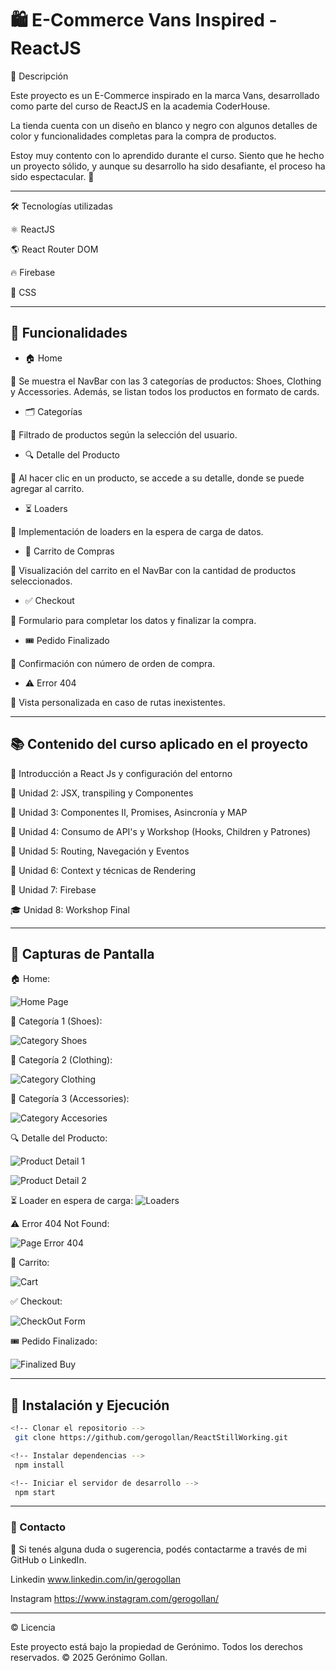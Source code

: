 # 🛍️ E-Commerce Vans Inspired - ReactJS

📌 Descripción

Este proyecto es un E-Commerce inspirado en la marca Vans, desarrollado como parte del curso de ReactJS en la academia CoderHouse.

La tienda cuenta con un diseño en blanco y negro con algunos detalles de color y funcionalidades completas para la compra de productos.

Estoy muy contento con lo aprendido durante el curso. Siento que he hecho un proyecto sólido, y aunque su desarrollo ha sido desafiante, el proceso ha sido espectacular. 🚀

<hr>
🛠️ Tecnologías utilizadas

⚛️ ReactJS

🌎 React Router DOM

🔥 Firebase

🎨 CSS 

<hr>

## 🎯 Funcionalidades

- 🏠 Home

📌 Se muestra el NavBar con las 3 categorías de productos: Shoes, Clothing y Accessories. Además, se listan todos los productos en formato de cards.

- 🗂️ Categorías

📌 Filtrado de productos según la selección del usuario.

- 🔍 Detalle del Producto

📌 Al hacer clic en un producto, se accede a su detalle, donde se puede agregar al carrito.

- ⏳ Loaders

📌 Implementación de loaders en la espera de carga de datos.

- 🛒 Carrito de Compras

📌 Visualización del carrito en el NavBar con la cantidad de productos seleccionados.

- ✅ Checkout

📌 Formulario para completar los datos y finalizar la compra.

- 🎟️ Pedido Finalizado

📌 Confirmación con número de orden de compra.

- ⚠️ Error 404

📌 Vista personalizada en caso de rutas inexistentes.

<hr>

## 📚 Contenido del curso aplicado en el proyecto

📌 Introducción a React Js y configuración del entorno

📖 Unidad 2: JSX, transpiling y Componentes

📖 Unidad 3: Componentes II, Promises, Asincronía y MAP

📖 Unidad 4: Consumo de API's y Workshop (Hooks, Children y Patrones)

📖 Unidad 5: Routing, Navegación y Eventos

📖 Unidad 6: Context y técnicas de Rendering

📖 Unidad 7: Firebase

🎓 Unidad 8: Workshop Final

<hr>

## 📸 Capturas de Pantalla

🏠 Home:

![Home Page](https://i.imgur.com/1pnX1Gb.png)

👟 Categoría 1 (Shoes):

![Category Shoes](https://i.imgur.com/qp7gX6O.png)

👕 Categoría 2 (Clothing):

![Category Clothing](https://i.imgur.com/clDO8HB.png)

🎒 Categoría 3 (Accessories):

![Category Accesories](https://i.imgur.com/2Rkq6IZ.png)

🔍 Detalle del Producto:

![Product Detail 1](https://i.imgur.com/lZPr15o.png)

![Product Detail 2](https://i.imgur.com/NUIz80p.png)

⏳ Loader en espera de carga:
![Loaders](https://i.imgur.com/BTsp8FO.png)

⚠️ Error 404 Not Found:

![Page Error 404](https://i.imgur.com/OfVEz8y.png)

🛒 Carrito:

![Cart](https://i.imgur.com/Xp64hr8.png)

✅ Checkout:

![CheckOut Form](https://i.imgur.com/P8jOhT4.png)

🎟️ Pedido Finalizado:

![Finalized Buy](https://i.imgur.com/tV3min8.png)


<hr>

## 🚀 Instalación y Ejecución

```bash
<!-- Clonar el repositorio -->
 git clone https://github.com/gerogollan/ReactStillWorking.git

<!-- Instalar dependencias -->
 npm install

<!-- Iniciar el servidor de desarrollo -->
 npm start
```

<hr>

### 📩 Contacto

📌 Si tenés alguna duda o sugerencia, podés contactarme a través de mi GitHub o LinkedIn.

Linkedin www.linkedin.com/in/gerogollan

Instagram https://www.instagram.com/gerogollan/


<hr>

© Licencia

Este proyecto está bajo la propiedad de Gerónimo. Todos los derechos reservados. © 2025 Gerónimo Gollan.

